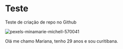 # Teste
Teste de criação de repo no Github

![pexels-minamarie-michell-570041](https://user-images.githubusercontent.com/78593956/114454991-9a967380-9bb1-11eb-9894-4736983fc252.jpg)

Olá me chamo Mariana, tenho 29 anos e sou curitibana.  